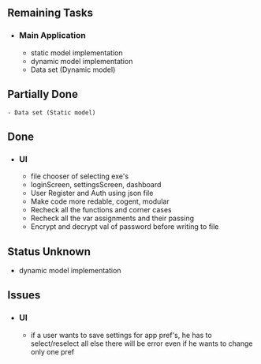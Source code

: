 ## Remaining Tasks
- ### Main Application
    - static model implementation
    - dynamic model implementation
    - Data set (Dynamic model)
## Partially Done
    - Data set (Static model) 
## Done
- ### UI
    - file chooser of selecting exe's
    - loginScreen, settingsScreen, dashboard 
    - User Register and Auth using json file
    - Make code more redable, cogent, modular 
    - Recheck all the functions and corner cases
    - Recheck all the var assignments and their passing
    - Encrypt and decrypt val of password before writing to file
## Status Unknown
- dynamic model implementation
## Issues
- ### UI
    - if a user wants to save settings for app pref's, he has to select/reselect all else there will be error even if he wants to change only one pref

